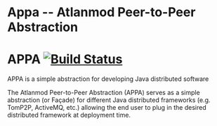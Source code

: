 # Appa -- Atlanmod Peer-to-Peer Abstraction

APPA  [![Build Status](https://travis-ci.org/atlanmod/APPA.svg?branch=master)](https://travis-ci.org/atlanmod/APPA)
===================================================================================================================

APPA is a simple abstraction for developing Java distributed software


The Atlanmod Peer-to-Peer Abstraction (APPA) serves as a simple abstraction (or Façade) for different Java distributed frameworks
(e.g. TomP2P, ActiveMQ, etc.) allowing the end user to plug in the desired distributed framework at deployment time.
